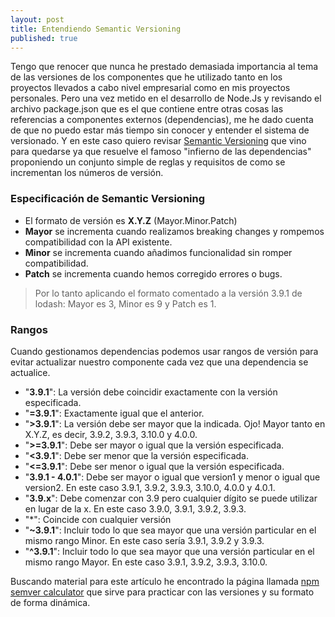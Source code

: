 ```yaml
---
layout: post
title: Entendiendo Semantic Versioning
published: true
---
```


Tengo que renocer que nunca he prestado demasiada importancia al tema de las versiones de los componentes que he utilizado tanto en los proyectos llevados a cabo nivel empresarial como en mis proyectos personales. Pero una vez metido en el desarrollo de Node.Js y revisando el archivo package.json que es el que contiene entre otras cosas las referencias a componentes externos (dependencias), me he dado cuenta de que no puedo estar más tiempo sin conocer y entender el sistema de versionado. Y en este caso quiero revisar [Semantic Versioning](http://semver.org) que vino para quedarse ya que resuelve el famoso "infierno de las dependencias" proponiendo un conjunto simple de reglas y requisitos de como se incrementan los números de versión.

### Especificación de Semantic Versioning
* El formato de versión es **X.Y.Z** (Mayor.Minor.Patch)
* **Mayor** se incrementa cuando realizamos breaking changes y rompemos compatibilidad con la API existente.
* **Minor** se incrementa cuando añadimos funcionalidad sin romper compatibilidad.
* **Patch** se incrementa cuando hemos corregido errores o bugs.

> Por lo tanto aplicando el formato comentado a la versión 3.9.1 de lodash: Mayor es 3, Minor es 9 y Patch es 1.

### Rangos
Cuando gestionamos dependencias podemos usar rangos de versión para evitar actualizar nuestro componente cada vez que una dependencia se actualice.

* "**3.9.1**": La versión debe coincidir exactamente con la versión especificada.
* "**=3.9.1**": Exactamente igual que el anterior.
* "**>3.9.1**": La versión debe ser mayor que la indicada. Ojo! Mayor tanto en X.Y.Z, es decir, 3.9.2, 3.9.3, 3.10.0 y 4.0.0.
* "**>=3.9.1**": Debe ser mayor o igual que la versión especificada.
* "**<3.9.1**": Debe ser menor que la versión especificada.
* "**<=3.9.1**": Debe ser menor o igual que la versión especificada.
* "**3.9.1 - 4.0.1**": Debe ser mayor o igual que version1 y menor o igual que version2. En este caso 3.9.1, 3.9.2, 3.9.3, 3.10.0, 4.0.0 y 4.0.1.
* "**3.9.x**": Debe comenzar con 3.9 pero cualquier dígito se puede utilizar en lugar de la x. En este caso 3.9.0, 3.9.1, 3.9.2, 3.9.3.
* "*": Coincide con cualquier versión
* "**~3.9.1**": Incluir todo lo que sea mayor que una versión particular en el mismo rango Minor. En este caso sería 3.9.1, 3.9.2 y 3.9.3.
* "**^3.9.1**": Incluir todo lo que sea mayor que una versión particular en el mismo rango Mayor. En este caso 3.9.1, 3.9.2, 3.9.3, 3.10.0.

Buscando material para este artículo he encontrado la página llamada [npm semver calculator](https://semver.npmjs.com) que sirve para practicar con las versiones y su formato de forma dinámica.